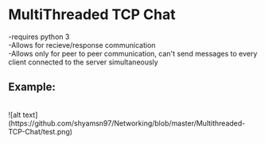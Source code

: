 # MultiThreaded TCP Chat
-requires python 3 <br/>
-Allows for recieve/response communication <br/>
-Allows only for peer to peer communication, can't send messages to every client connected to the server simultaneously <br/>

## Example: 
<br/>
![alt text](https://github.com/shyamsn97/Networking/blob/master/Multithreaded-TCP-Chat/test.png)
